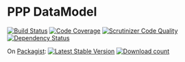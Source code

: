 # PPP DataModel

[![Build Status](https://travis-ci.org/ProjetPP/PPP-datamodel-PHP.svg?branch=master)](https://travis-ci.org/ProjetPP/PPP-datamodel-PHP)
[![Code Coverage](https://scrutinizer-ci.com/g/ProjetPP/PPP-datamodel-PHP/badges/coverage.png?b=master)](https://scrutinizer-ci.com/g/ProjetPP/PPP-datamodel-PHP/?branch=master)
[![Scrutinizer Code Quality](https://scrutinizer-ci.com/g/ProjetPP/PPP-datamodel-PHP/badges/quality-score.png?b=master)](https://scrutinizer-ci.com/g/ProjetPP/PPP-datamodel-PHP/?branch=master)
[![Dependency Status](https://www.versioneye.com/php/ppp:data-model/dev-master/badge.svg)](https://www.versioneye.com/php/ppp:data-model/dev-master)

On [Packagist](https://packagist.org/packages/ppp/data-model):
[![Latest Stable Version](https://poser.pugx.org/ppp/data-model/version.png)](https://packagist.org/packages/ppp/data-model)
[![Download count](https://poser.pugx.org/ppp/data-model/d/total.png)](https://packagist.org/packages/ppp/data-model)
